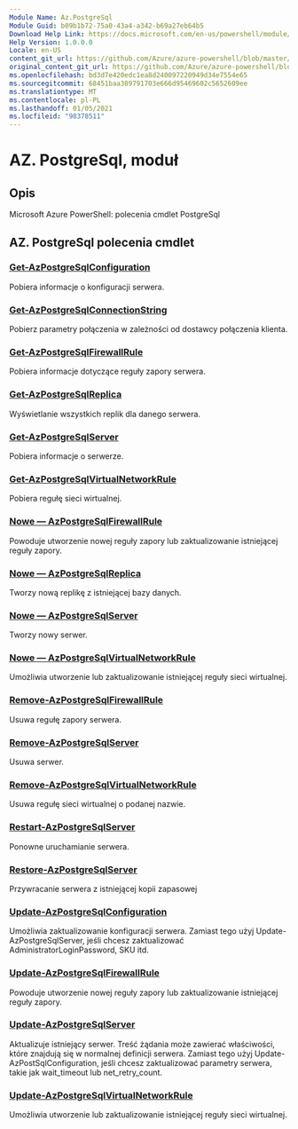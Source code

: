 ```yaml
---
Module Name: Az.PostgreSql
Module Guid: b09b1b72-75a0-43a4-a342-b69a27eb64b5
Download Help Link: https://docs.microsoft.com/en-us/powershell/module/az.postgresql
Help Version: 1.0.0.0
Locale: en-US
content_git_url: https://github.com/Azure/azure-powershell/blob/master/src/PostgreSql/help/Az.PostgreSql.md
original_content_git_url: https://github.com/Azure/azure-powershell/blob/master/src/PostgreSql/help/Az.PostgreSql.md
ms.openlocfilehash: bd3d7e420edc1ea8d240097220949d34e7554e65
ms.sourcegitcommit: 68451baa389791703e666d95469602c5652609ee
ms.translationtype: MT
ms.contentlocale: pl-PL
ms.lasthandoff: 01/05/2021
ms.locfileid: "98378511"
---
```

# AZ. PostgreSql, moduł
## Opis
Microsoft Azure PowerShell: polecenia cmdlet PostgreSql

## AZ. PostgreSql polecenia cmdlet
### [Get-AzPostgreSqlConfiguration](Get-AzPostgreSqlConfiguration.md)
Pobiera informacje o konfiguracji serwera.

### [Get-AzPostgreSqlConnectionString](Get-AzPostgreSqlConnectionString.md)
Pobierz parametry połączenia w zależności od dostawcy połączenia klienta.

### [Get-AzPostgreSqlFirewallRule](Get-AzPostgreSqlFirewallRule.md)
Pobiera informacje dotyczące reguły zapory serwera.

### [Get-AzPostgreSqlReplica](Get-AzPostgreSqlReplica.md)
Wyświetlanie wszystkich replik dla danego serwera.

### [Get-AzPostgreSqlServer](Get-AzPostgreSqlServer.md)
Pobiera informacje o serwerze.

### [Get-AzPostgreSqlVirtualNetworkRule](Get-AzPostgreSqlVirtualNetworkRule.md)
Pobiera regułę sieci wirtualnej.

### [Nowe — AzPostgreSqlFirewallRule](New-AzPostgreSqlFirewallRule.md)
Powoduje utworzenie nowej reguły zapory lub zaktualizowanie istniejącej reguły zapory.

### [Nowe — AzPostgreSqlReplica](New-AzPostgreSqlReplica.md)
Tworzy nową replikę z istniejącej bazy danych.

### [Nowe — AzPostgreSqlServer](New-AzPostgreSqlServer.md)
Tworzy nowy serwer.

### [Nowe — AzPostgreSqlVirtualNetworkRule](New-AzPostgreSqlVirtualNetworkRule.md)
Umożliwia utworzenie lub zaktualizowanie istniejącej reguły sieci wirtualnej.

### [Remove-AzPostgreSqlFirewallRule](Remove-AzPostgreSqlFirewallRule.md)
Usuwa regułę zapory serwera.

### [Remove-AzPostgreSqlServer](Remove-AzPostgreSqlServer.md)
Usuwa serwer.

### [Remove-AzPostgreSqlVirtualNetworkRule](Remove-AzPostgreSqlVirtualNetworkRule.md)
Usuwa regułę sieci wirtualnej o podanej nazwie.

### [Restart-AzPostgreSqlServer](Restart-AzPostgreSqlServer.md)
Ponowne uruchamianie serwera.

### [Restore-AzPostgreSqlServer](Restore-AzPostgreSqlServer.md)
Przywracanie serwera z istniejącej kopii zapasowej

### [Update-AzPostgreSqlConfiguration](Update-AzPostgreSqlConfiguration.md)
Umożliwia zaktualizowanie konfiguracji serwera.
Zamiast tego użyj Update-AzPostgreSqlServer, jeśli chcesz zaktualizować AdministratorLoginPassword, SKU itd.

### [Update-AzPostgreSqlFirewallRule](Update-AzPostgreSqlFirewallRule.md)
Powoduje utworzenie nowej reguły zapory lub zaktualizowanie istniejącej reguły zapory.

### [Update-AzPostgreSqlServer](Update-AzPostgreSqlServer.md)
Aktualizuje istniejący serwer.
Treść żądania może zawierać właściwości, które znajdują się w normalnej definicji serwera.
Zamiast tego użyj Update-AzPostSqlConfiguration, jeśli chcesz zaktualizować parametry serwera, takie jak wait_timeout lub net_retry_count.

### [Update-AzPostgreSqlVirtualNetworkRule](Update-AzPostgreSqlVirtualNetworkRule.md)
Umożliwia utworzenie lub zaktualizowanie istniejącej reguły sieci wirtualnej.


